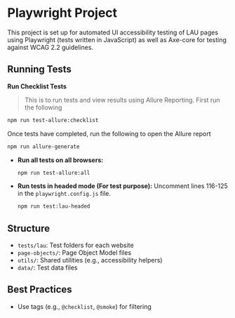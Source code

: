 # Playwright Project

This project is set up for automated UI accessibility testing of LAU pages using Playwright (tests written in JavaScript) as well as Axe-core for testing against WCAG 2.2 guidelines.

## Running Tests

**Run Checklist Tests**
>This is to run tests and view results using Allure Reporting.
First run the following
```sh
npm run test-allure:checklist
```
Once tests have completed, run the following to open the Allure report
```sh
npm run allure-generate
```
- **Run all tests on all browsers:**
  ```sh
  npm run test-allure:all
  ```

- **Run tests in headed mode (For test purpose):**
  Uncomment lines 116-125 in the `playwright.config.js` file.
  ```sh
  npm run test:lau-headed
  ```

## Structure
- `tests/lau`: Test folders for each website
- `page-objects/`: Page Object Model files
- `utils/`: Shared utilities (e.g., accessibility helpers)
- `data/`: Test data files

## Best Practices
- Use tags (e.g., `@checklist`, `@smoke`) for filtering

